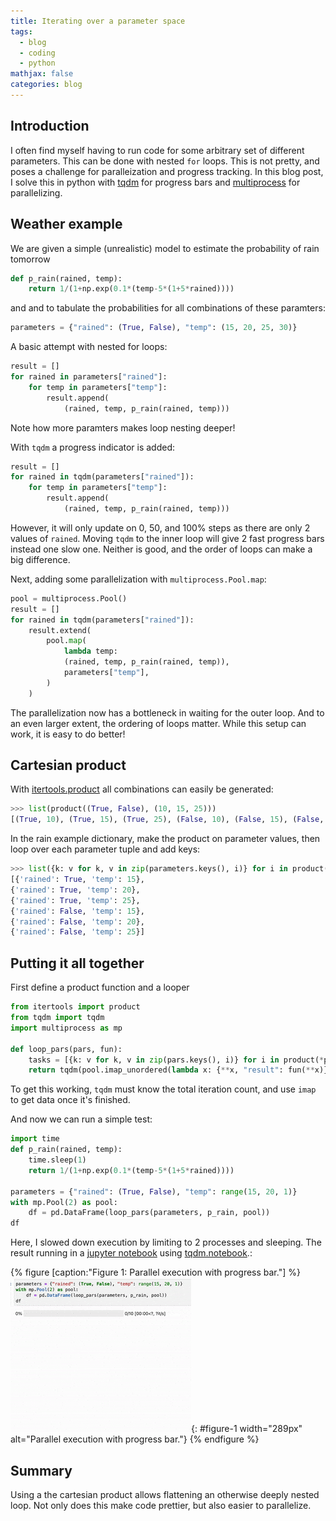 ```yaml
---
title: Iterating over a parameter space
tags:
  - blog
  - coding
  - python
mathjax: false
categories: blog
---
```


## Introduction

I often find myself having to run code for some arbitrary set of different parameters.
This can be done with nested `for` loops. This is not pretty, and poses a challenge for paralleization and progress tracking. In this blog post, I solve this in python with [tqdm](https://tqdm.github.io) for progress bars and [multiprocess](https://github.com/uqfoundation/multiprocess) for parallelizing.

## Weather example

We are given a simple (unrealistic) model to estimate the probability of rain tomorrow
```python
def p_rain(rained, temp):  
    return 1/(1+np.exp(0.1*(temp-5*(1+5*rained))))
```
and and to tabulate the probabilities for all combinations of these paramters:
```python
parameters = {"rained": (True, False), "temp": (15, 20, 25, 30)}
```

A basic attempt with nested for loops:
```python
result = []
for rained in parameters["rained"]:
    for temp in parameters["temp"]:
        result.append(
            (rained, temp, p_rain(rained, temp)))
```
Note how more paramters makes loop nesting deeper! 

With `tqdm` a progress indicator is added:
```python
result = []
for rained in tqdm(parameters["rained"]):
    for temp in parameters["temp"]:
        result.append(
            (rained, temp, p_rain(rained, temp)))
```
However, it will only update on 0, 50, and 100% steps as there are only 2 values of `rained`. Moving `tqdm` to the inner loop will give 2 fast progress bars instead one slow one. Neither is good, and the order of loops can make a big difference.

Next, adding some parallelization with `multiprocess.Pool.map`:
```python
pool = multiprocess.Pool()
result = []
for rained in tqdm(parameters["rained"]):
    result.extend(
        pool.map(
            lambda temp:
            (rained, temp, p_rain(rained, temp)),
            parameters["temp"],
        )
    )
```
The parallelization now has a bottleneck in waiting for the outer loop. And to an even larger extent, the ordering of loops matter. While this setup can work, it is easy to do better!

## Cartesian product

With [itertools.product](https://docs.python.org/3/library/itertools.html?highlight=itertools%20product#itertools.product) all combinations can easily be generated:
```python
>>> list(product((True, False), (10, 15, 25)))
[(True, 10), (True, 15), (True, 25), (False, 10), (False, 15), (False, 25)]
```

In the rain example dictionary, make the product on parameter values, then loop over each parameter tuple and add keys:
```python
>>> list({k: v for k, v in zip(parameters.keys(), i)} for i in product(*parameters.values()))
[{'rained': True, 'temp': 15},
{'rained': True, 'temp': 20},
{'rained': True, 'temp': 25},
{'rained': False, 'temp': 15},
{'rained': False, 'temp': 20},
{'rained': False, 'temp': 25}]
```

## Putting it all together

First define a product function and a looper

```python
from itertools import product
from tqdm import tqdm
import multiprocess as mp

def loop_pars(pars, fun):
    tasks = [{k: v for k, v in zip(pars.keys(), i)} for i in product(*pars.values())]
    return tqdm(pool.imap_unordered(lambda x: {**x, "result": fun(**x)}, tasks), total=len(tasks))
```
To get this working, `tqdm` must know the total iteration count, and use `imap` to get data once it's finished.


And now we can run a simple test:

```python
import time
def p_rain(rained, temp): 
    time.sleep(1)
    return 1/(1+np.exp(0.1*(temp-5*(1+5*rained))))

parameters = {"rained": (True, False), "temp": range(15, 20, 1)}
with mp.Pool(2) as pool:
    df = pd.DataFrame(loop_pars(parameters, p_rain, pool))
df
``` 
Here, I slowed down execution by limiting to 2 processes and sleeping. The result 
running in a [jupyter notebook](https://jupyter.org) using [tqdm.notebook](https://tqdm.github.io/docs/notebook/).:

{% figure [caption:"Figure 1: Parallel execution with progress bar."] %}
![](/assets/images/2022-06-01/parallel.gif){: #figure-1 width="289px" alt="Parallel execution with progress bar."}
{% endfigure %}

## Summary

Using a the cartesian product allows flattening an otherwise deeply nested loop. Not only does this make code prettier, but also easier to parallelize.
